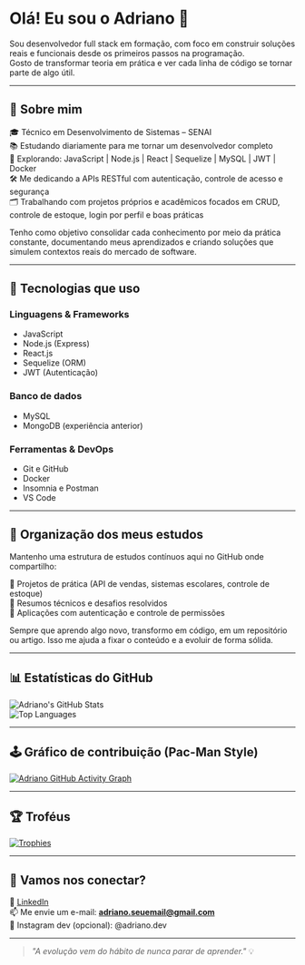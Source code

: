 # Olá! Eu sou o Adriano 👋

Sou desenvolvedor full stack em formação, com foco em construir soluções reais e funcionais desde os primeiros passos na programação.  
Gosto de transformar teoria em prática e ver cada linha de código se tornar parte de algo útil.

---

## 🧠 Sobre mim

🎓 Técnico em Desenvolvimento de Sistemas – SENAI  
📚 Estudando diariamente para me tornar um desenvolvedor completo  
🧩 Explorando: JavaScript | Node.js | React | Sequelize | MySQL | JWT | Docker  
🛠️ Me dedicando a APIs RESTful com autenticação, controle de acesso e segurança  
🗂️ Trabalhando com projetos próprios e acadêmicos focados em CRUD, controle de estoque, login por perfil e boas práticas

Tenho como objetivo consolidar cada conhecimento por meio da prática constante, documentando meus aprendizados e criando soluções que simulem contextos reais do mercado de software.

---

## 🚀 Tecnologias que uso

### Linguagens & Frameworks
- JavaScript
- Node.js (Express)
- React.js
- Sequelize (ORM)
- JWT (Autenticação)

### Banco de dados
- MySQL
- MongoDB (experiência anterior)

### Ferramentas & DevOps
- Git e GitHub
- Docker
- Insomnia e Postman
- VS Code

---

## 📁 Organização dos meus estudos

Mantenho uma estrutura de estudos contínuos aqui no GitHub onde compartilho:

📌 Projetos de prática (API de vendas, sistemas escolares, controle de estoque)  
📌 Resumos técnicos e desafios resolvidos  
📌 Aplicações com autenticação e controle de permissões

Sempre que aprendo algo novo, transformo em código, em um repositório ou artigo. Isso me ajuda a fixar o conteúdo e a evoluir de forma sólida.

---

## 📊 Estatísticas do GitHub

![Adriano's GitHub Stats](https://github-readme-stats.vercel.app/api?username=adrianomts7&show_icons=true&theme=react)  
![Top Languages](https://github-readme-stats.vercel.app/api/top-langs/?username=adrianomts7&layout=compact&theme=react)

---

## 🕹️ Gráfico de contribuição (Pac-Man Style)

[![Adriano GitHub Activity Graph](https://github-readme-activity-graph.cyclic.app/graph?username=adrianomts7&theme=react-dark)](https://github.com/ashutosh00710/github-readme-activity-graph)

---

## 🏆 Troféus

[![Trophies](https://github-profile-trophy.vercel.app/?username=adrianomts7&theme=radical&column=3&margin-w=15&margin-h=15)](https://github.com/ryo-ma/github-profile-trophy)

---

## 🤝 Vamos nos conectar?

💼 [LinkedIn](https://www.linkedin.com/in/adrianomateus)  
📫 Me envie um e-mail: **adriano.seuemail@gmail.com**  
📸 Instagram dev (opcional): @adriano.dev

---

> *"A evolução vem do hábito de nunca parar de aprender."* 💡
